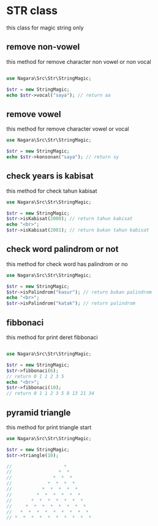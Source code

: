# STR class

this class for magic string only

## remove non-vowel

this method for remove character non vowel or non vocal

```php

use Nagara\Src\Str\StringMagic;

$str = new StringMagic;
echo $str->vocal("saya"); // return aa

```

## remove vowel

this method for remove character vowel or vocal

```php
use Nagara\Src\Str\StringMagic;

$str = new StringMagic;
echo $str->konsonan("saya"); // return sy
```

## check years is kabisat

this method for check tahun kabisat

```php
use Nagara\Src\Str\StringMagic;

$str = new StringMagic;
$str->isKabisat(2000); // return tahun kabisat
echo "<br>";
$str->isKabisat(2001); // return bukan tahun kabisat
```

## check word palindrom or not

this method for check word has palindrom or no

```php
use Nagara\Src\Str\StringMagic;

$str = new StringMagic;
$str->isPalindrom("kasur"); // return bukan palindrom
echo "<br>";
$str->isPalindrom("katak"); // return palindrom
```

## fibbonaci

this method for print deret fibbonaci

```php

use Nagara\Src\Str\StringMagic;

$str = new StringMagic;
$str->fibbonaci(6);
// return 0 1 1 2 3 5
echo "<br>";
$str->fibbonaci(10);
// return 0 1 1 2 3 5 8 13 21 34

```

## pyramid triangle

this method for print triangle start

```php
use Nagara\Src\Str\StringMagic;

$str = new StringMagic;
$str->triangle(10);

//                   *
//                 *  *
//               *  *  *
//             *  *  *  *
//           *  *  *  *  *
//         *  *  *  *  *  *
//       *  *  *  *  *  *  *
//     *  *  *  *  *  *  *  *
//   *  *  *  *  *  *  *  *  *
// *  *  *  *  *  *  *  *  *  *
```
